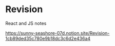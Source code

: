 # Revision
React and JS notes

https://sunny-seashore-07d.notion.site/Revision-1cb89ded35c780e9b18dc3c6d2e436a4
